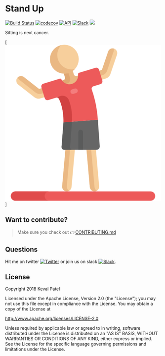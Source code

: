 # Stand Up

[![Build Status](https://www.bitrise.io/app/9e88d695f7b6f162/status.svg?token=mUYLO3IxREkdvXKI60jdXQ&branch=master)](https://www.bitrise.io/app/9e88d695f7b6f162) [![codecov](https://codecov.io/gh/kevalpatel2106/Stand-Up/branch/master/graph/badge.svg?token=8cUi09469g&maxAge=600)](https://codecov.io/gh/kevalpatel2106/Stand-Up) [![API](https://img.shields.io/badge/API-21%2B-yellowgreen.svg?style=flat)](https://android-arsenal.com/api?level=21) [![Slack](https://img.shields.io/badge/Join-Slack-red.svg?style=flat)](https://join.slack.com/t/stand-up-opensource/shared_invite/enQtMjkwODQ0MTQ1MTg4LTMwYjQyMmViYTc5ODkwODgxNzNlZmQzODAyNDNiMGEzZTM1YmUzZjZkNDAxOThjY2IyZmUxNWQ2ZTM2NDU1Yjg) <a href="https://www.paypal.me/kevalpatel2106"> <img src="https://img.shields.io/badge/paypal-donate-yellow.svg" /></a>


Sitting is next cancer.

[![Logo](/assets/stretching.png)]

## Want to contribute?
> Make sure you check out 👉[CONTRIBUTING.md](https://github.com/kevalpatel2106/Stand-Up/blob/master/.github/CONTRIBUTING.md)

## Questions
Hit me on twitter [![Twitter](https://img.shields.io/badge/Twitter-@kevalpatel2106-blue.svg?style=flat)](https://twitter.com/kevalpatel2106) or join us on slack [![Slack](https://img.shields.io/badge/Join-Slack-red.svg?style=flat)](https://join.slack.com/t/stand-up-opensource/shared_invite/enQtMjkwODQ0MTQ1MTg4LTMwYjQyMmViYTc5ODkwODgxNzNlZmQzODAyNDNiMGEzZTM1YmUzZjZkNDAxOThjY2IyZmUxNWQ2ZTM2NDU1Yjg).

## License
Copyright 2018 Keval Patel

Licensed under the Apache License, Version 2.0 (the "License");
you may not use this file except in compliance with the License.
You may obtain a copy of the License at

http://www.apache.org/licenses/LICENSE-2.0

Unless required by applicable law or agreed to in writing, software
distributed under the License is distributed on an "AS IS" BASIS,
WITHOUT WARRANTIES OR CONDITIONS OF ANY KIND, either express or implied.
See the License for the specific language governing permissions and
limitations under the License.
